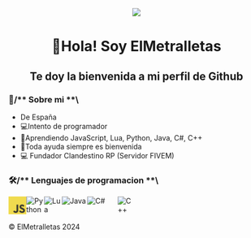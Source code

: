<div id="encabezado" align="center">
<p>
<img src="https://media.giphy.com/media/bAQH7WXKqtIBrPs7sR/giphy.gif" width="200" />
    <h1 align="center">👋Hola! Soy ElMetralletas</h1>
    <h2 align="center">Te doy la bienvenida a mi perfil de Github</h2>
</p>
</div>


### 👤/** Sobre mi **\
- De España
- 💻Intento de programador 
- 👤Aprendiendo JavaScript, Lua, Python, Java, C#, C++
- 🍳Toda ayuda siempre es bienvenida
- 💻 Fundador Clandestino RP (Servidor FIVEM) 


### 🛠/** Lenguajes de programacion **\

<img align="left" alt="JavaScript" width="35px" src="https://raw.githubusercontent.com/github/explore/80688e429a7d4ef2fca1e82350fe8e3517d3494d/topics/javascript/javascript.png" />
<img align="left" alt="Python" width="35px" src="https://tinkercademy.com/wp-content/uploads/2018/04/python-icon-300x300.png" />
<img align="left" alt="Lua" width="35px" src="https://creazilla-store.fra1.digitaloceanspaces.com/icons/3256782/file-type-lua-icon-sm.png" />
<img align="left" alt="Java" width="50px" src="https://www.channelpartner.es/wp-content/uploads/2021/09/10085_21.jpg.webp" />
<img align="left" alt="C#" width="60px" src="https://desarrolloweb.com/storage/tag_images/actual/BzOL16MEqsKOe0VThjF6FXPBi0uyK16lkTety9Wz.png" />
<img align="left" alt="C++" width="35px" src="https://upload.wikimedia.org/wikipedia/commons/1/18/ISO_C%2B%2B_Logo.svg" />


<br>
<br>
<br>
©️ ElMetralletas 2024

